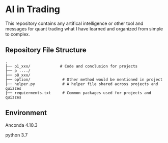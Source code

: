 # AI in Trading
This repository contains any artifical intelligence or other tool and messages for quant trading what I have learned and organized from simple to complex.
## Repository File Structure
    .
    ├── p1_xxx/             # Code and conclusion for projects
    ├── p ..../
    ├── p8_xxx/
    ├── option/              # Other method would be mentioned in project
    ├── helper.py            # A helper file shared across projects and quizzes
    ├── requierments.txt     # Common packages used for projects and quizzes
## Environment
Anconda 4.10.3

python 3.7

